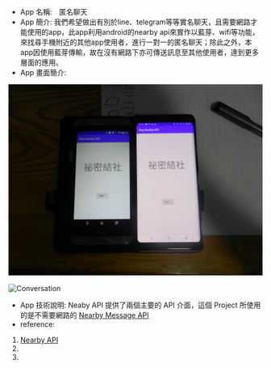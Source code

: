 * App 名稱:　匿名聊天
* App 簡介: 我們希望做出有別於line、telegram等等實名聊天，且需要網路才能使用的app，此app利用android的nearby api來實作以藍芽、wifi等功能，來找尋手機附近的其他app使用者，進行一對一的匿名聊天；除此之外，本app因使用藍芽傳輸，故在沒有網路下亦可傳送訊息至其他使用者，達到更多層面的應用。
* App 畫面簡介:

![Title](./demo/title.jpg)

![Conversation](./demo/conversation.jpg)

* App 技術說明: Neaby API 提供了兩個主要的 API 介面，這個 Project 所使用的是不需要網路的 [Nearby Message API](https://developers.google.com/nearby/messages/overview)
* reference:
1. [Nearby API](https://developers.google.com/nearby)
2.
3. 
